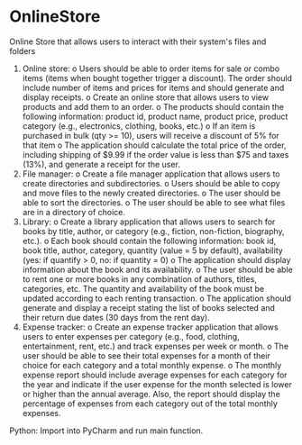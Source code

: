 # OnlineStore
Online Store that allows users to interact with their system's files and folders
1.	Online store: 
o	Users should be able to order items for sale or combo items (items when bought together trigger a discount). The order should include number of items and prices for items and should generate and display receipts.
o	Create an online store that allows users to view products and add them to an order.
o	The products should contain the following information: product id, product name, product price, product category (e.g., electronics, clothing, books, etc.)
o	If an item is purchased in bulk (qty >= 10), users will receive a discount of 5% for that item
o	The application should calculate the total price of the order, including shipping of $9.99 if the order value is less than $75 and taxes (13%), and generate a receipt for the user.
2.	File manager: 
o	Create a file manager application that allows users to create directories and subdirectories.
o	Users should be able to copy and move files to the newly created directories. 
o	The user should be able to sort the directories. 
o	The user should be able to see what files are in a directory of choice. 
3.	Library: 
o	Create a library application that allows users to search for books by title, author, or category (e.g., fiction, non-fiction, biography, etc.).
o	Each book should contain the following information: book id, book title, author, category, quantity (value = 5 by default), availability (yes: if quantify > 0, no: if quantity = 0)
o	The application should display information about the book and its availability. 
o	The user should be able to rent one or more books in any combination of authors, titles, categories, etc. The quantity and availability of the book must be updated according to each renting transaction.
o	The application should generate and display a receipt stating the list of books selected and their return due dates (30 days from the rent day).
4.	Expense tracker: 
o	Create an expense tracker application that allows users to enter expenses per category (e.g., food, clothing, entertainment, rent, etc.) and track expenses per week or month.
o	The user should be able to see their total expenses for a month of their choice for each category and a total monthly expense. 
o	The monthly expense report should include average expenses for each category for the year and indicate if the user expense for the month selected is lower or higher than the annual average. Also, the report should display the percentage of expenses from each category out of the total monthly expenses. 

Python: Import into PyCharm and run main function.
